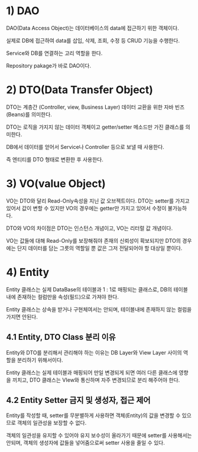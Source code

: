 # 1) DAO
DAO(Data Access Object)는 데이터베이스의 data에 접근하기 위한 객체이다. 

실제로 DB에 접근하여 data를 삽입, 삭제, 조회, 수정 등 CRUD 기능을 수행한다.

Service와 DB를 연결하는 고리 역할을 한다.

Repository pakage가 바로 DAO이다.

# 2) DTO(Data Transfer Object)
DTO는 계층간 (Controller, view, Business Layer) 데이터 교환을 위한 자바 빈즈(Beans)를 의미한다.

DTO는 로직을 가지지 않는 데이터 객체이고 getter/setter 메소드만 가진 클래스를 의미한다.

DB에서 데이터를 얻어서 Service나 Controller 등으로 보낼 때 사용한다.

즉 엔티티를 DTO 형태로 변환한 후 사용한다.

# 3) VO(value Object)
VO는 DTO와 달리 Read-Only속성을 지닌 값 오브젝트이다. DTO는 setter를 가지고 있어서 값이 변할 수 있지만 VO의 경우에는 getter만 가지고 있어서 수정이 불가능하다.

DTO와 VO의 차이점은 DTO는 인스턴스 개념이고, VO는 리터럴 값 개념이다.

VO는 값들에 대해 Read-Only를 보장해줘야 존재의 신뢰성이 확보되지만 DTO의 경우에는 단지 데이터를 담는 그릇의 역할일 뿐 값은 그저 전달되어야 할 대상일 뿐이다.

# 4) Entity
Entity 클래스는 실제 DataBase의 테이블과 1 : 1로 매핑되는 클래스로, DB의 테이블내에 존재하는 컬럼만을 속성(필드)으로 가져야 한다.

Entity 클래스는 상속을 받거나 구현체여서는 안되며, 테이블내에 존재하지 않는 컬럼을 가지면 안된다.

## 4.1 Entity, DTO Class 분리 이유
Entity와 DTO를 분리해서 관리해야 하는 이유는 DB Layer와 View Layer 사이의 역할을 분리하기 위해서이다.

Entity 클래스는 실제 테이블과 매핑되어 만일 변경되게 되면 여러 다른 클래스에 영향을 끼치고, DTO 클래스는 VIew와 통신하며 자주 변경되므로 분리 해주어야 한다.

## 4.2 Entity Setter 금지 및 생성자, 접근 제어
Entity를 작성할 때, setter를 무분별하게 사용하면 객체(Entity)의 값을 변경할 수 있으므로 객체의 일관성을 보장할 수 없다.

객체의 일관성을 유지할 수 있어야 유지 보수성이 올라가기 때문에 setter를 사용해서는 안되며, 객체의 생성자에 값들을 넣어줌으로써 setter 사용을 줄일 수 있다.
